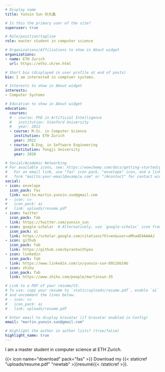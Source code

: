 ```yaml
---
# Display name
title: Yunxin Sun 孙允鑫

# Is this the primary user of the site?
superuser: true

# Role/position/tagline
role: master student in computer science 

# Organizations/Affiliations to show in About widget
organizations:
- name: ETH Zurich
  url: https://ethz.ch/en.html

# Short bio (displayed in user profile at end of posts)
bio: I am interested in comptuer systems.

# Interests to show in About widget
interests:
- Computer Systems

# Education to show in About widget
education:
  courses:
  # - course: PhD in Artificial Intelligence
  #   institution: Stanford University
  #   year: 2012
  - course: M.Sc. in Computer Science
    institution: ETH Zurich
    year: 2022
  - course: B.Eng. in Software Engineering
    institution: Tongji University
    year: 2020

# Social/Academic Networking
# For available icons, see: https://wowchemy.com/docs/getting-started/page-builder/#icons
#   For an email link, use "fas" icon pack, "envelope" icon, and a link in the
#   form "mailto:your-email@example.com" or "/#contact" for contact widget.
social:
- icon: envelope
  icon_pack: fas
  link: mailto:martin.yunxin.sun@gmail.com
# - icon: cv
#   icon_pack: ai
#   link: uploads/resume.pdf
- icon: twitter
  icon_pack: fab
  link: https://twitter.com/yunxin_sun
- icon: google-scholar  # Alternatively, use `google-scholar` icon from `ai` icon pack
  icon_pack: ai
  link: https://scholar.google.com/citations?hl=en&user=oMha4E4AAAAJ
- icon: github
  icon_pack: fab
  link: https://github.com/byrantwithyou
- icon: linkedin
  icon_pack: fab
  link: https://www.linkedin.com/in/yunxin-sun-8911bb14b
- icon: zhihu
  icon_pack: fab
  link: https://www.zhihu.com/people/martinsun-35

# Link to a PDF of your resume/CV.
# To use: copy your resume to `static/uploads/resume.pdf`, enable `ai` icons in `params.toml`, 
# and uncomment the lines below.
# - icon: cv
#   icon_pack: ai
#   link: uploads/resume.pdf

# Enter email to display Gravatar (if Gravatar enabled in Config)
email: "martin.yunxin.sun@gmail.com"

# Highlight the author in author lists? (true/false)
highlight_name: true
---
```


I am a master student in computer science at ETH Zurich.

<!-- Nelson Bighetti is a professor of artificial intelligence at the Stanford AI Lab. His research interests include distributed robotics, mobile computing and programmable matter. He leads the Robotic Neurobiology group, which develops self-reconfiguring robots, systems of self-organizing robots, and mobile sensor networks. -->

<!-- Lorem ipsum dolor sit amet, consectetur adipiscing elit. Sed neque elit, tristique placerat feugiat ac, facilisis vitae arcu. Proin eget egestas augue. Praesent ut sem nec arcu pellentesque aliquet. Duis dapibus diam vel metus tempus vulputate. -->

{{< icon name="download" pack="fas" >}} Download my {{< staticref "uploads/resume.pdf" "newtab" >}}resumé{{< /staticref >}}.
